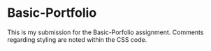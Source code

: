 # Basic-Portfolio

This is my submission for the Basic-Porfolio assignment. Comments regarding styling are noted within the CSS code.
